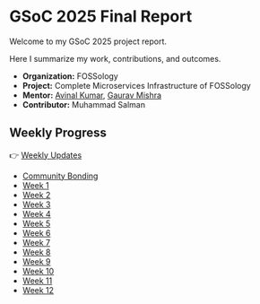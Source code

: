 # GSoC 2025 Final Report

Welcome to my GSoC 2025 project report.  

Here I summarize my work, contributions, and outcomes.

- **Organization:** FOSSology
- **Project:** Complete Microservices Infrastructure of FOSSology
- **Mentor:** [Avinal Kumar](https://github.com/avinal), [Gaurav Mishra](https://github.com/gmishx)
- **Contributor:** Muhammad Salman
 
## Weekly Progress
  👉 [Weekly Updates](./weekly-updates/)

- [Community Bonding](./weekly-updates/community-bonding.md)
- [Week 1](./weekly-updates/week1.md)
- [Week 2](./weekly-updates/week2.md)
- [Week 3](./weekly-updates/week3.md)
- [Week 4](./weekly-updates/week4.md)
- [Week 5](./weekly-updates/week5.md)
- [Week 6](./weekly-updates/week6.md)
- [Week 7](./weekly-updates/week7.md)
- [Week 8](./weekly-updates/week8.md)
- [Week 9](./weekly-updates/week9.md)
- [Week 10](./weekly-updates/week10.md)
- [Week 11](./weekly-updates/week11.md)
- [Week 12](./weekly-updates/week12.md)
